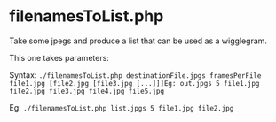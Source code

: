 # filenamesToList.php

Take some jpegs and produce a list that can be used as a wigglegram.

This one takes parameters:

Syntax: `./filenamesToList.php destinationFile.jpgs framesPerFile file1.jpg [file2.jpg [file3.jpg [...]]]Eg: out.jpgs 5 file1.jpg file2.jpg file3.jpg file4.jpg file5.jpg`

Eg: `./filenamesToList.php list.jpgs 5 file1.jpg file2.jpg`
